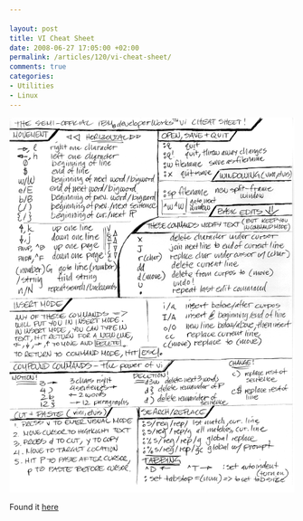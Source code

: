 ```yaml
---

layout: post
title: VI Cheat Sheet
date: 2008-06-27 17:05:00 +02:00
permalink: /articles/120/vi-cheat-sheet/
comments: true
categories: 
- Utilities
- Linux
---
```


![](/images/posts/4.png)

Found it
[here](http://www.ibiblio.org/web-gentoo/images/vicheat-final.png)
